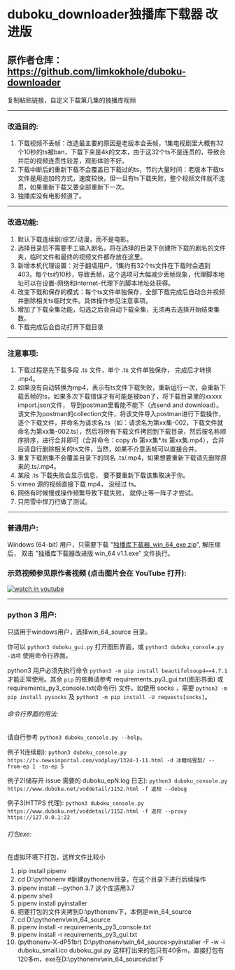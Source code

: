 # duboku_downloader独播库下载器 改进版
## 原作者仓库：https://github.com/limkokhole/duboku-downloader
复制粘贴链接，自定义下载第几集的独播库视频

---
### 改造目的:

1. 下载视频不丢帧：改造最主要的原因是老版本会丢帧，1集电视剧里大概有32个10秒的ts被ban，下载下来是4k的文本，由于这32个ts不是连贯的，导致合并后的视频连贯性较差，观影体验不好。 
2. 下载中断后的重新下载不会覆盖已下载过的ts，节约大量时间：老版本下载ts文件是用追加的方式，速度较快，但一旦有ts下载失败，整个视频文件就不连贯，如果重新下载又要全部重新下一次。
3. 独播库没有电影频道了。

---
### 改造功能:

1. 默认下载连续剧/综艺/动漫，而不是电影。 
2. 选择目录后不需要手工输入剧名，将在选择的目录下创建所下载的剧名的文件夹，临时文件和最终的视频文件都存放在这里。
3. 新增本机代理设置：对于翻墙用户，1集约有32个ts文件在下载时会遇到403，每个ts约10秒，导致丢帧，这个选项可大幅减少丢帧现象，代理脚本地址可以在设置-网络和Internet-代理下的脚本地址处获得。
4. 改变下载和保存的模式：每个ts文件单独保存，全部下载完成后自动合并视频并删除相关ts临时文件。具体操作参见注意事项。
5. 增加了下载全集功能，勾选之后会自动下载全集，无须再去选择开始结束集数。 
6. 下载完成后会自动打开下载目录

---
### 注意事项:

1. 下载过程是先下载多段 .ts 文件，单个 .ts 文件单独保存， 完成后才转换 .mp4。
2. 如果没有自动转换为mp4，表示有ts文件下载失败，重新运行一次，会重新下载丢帧的ts，如果多次下载错误才有可能是被ban了，将下载目录里的xxxxx import.json文件， 导到postman里看能不能下（点send and download）。该文件为postman的collection文件，将该文件导入postman进行下载操作，逐个下载文件，并命名为请求名.ts（如：请求名为第xx集-002，下载文件就命名为第xx集-002.ts），然后将所有下载文件拷回到下载目录，然后按名称顺序排序，进行合并即可（合并命令：copy /b 第xx集*.ts 第xx集.mp4），合并后请自行删除相关的ts文件，当然，如果不介意丢帧可以直接合并。
3. 重复下载剧集不会覆盖目录下的同名 .ts/.mp4，如果想要重新下载请先删除原来的.ts/.mp4。
4. 某段 .ts 下载失败会显示信息， 要不要重新下载该集取决于你。
5. vimeo 源的视频直接下载 mp4， 没经过 ts。
6. 网络有时候慢或操作频繁导致下载失败， 就停止等一阵子才尝试。 
7. 只用雪中悍刀行做了测试。

---
### 普通用户:
Windows (64-bit) 用户，只需要下载 "[独播库下载器_win_64_exe.zip](https://github.com/limkokhole/duboku-downloader/raw/master/%E7%8B%AC%E6%92%AD%E5%BA%93%E4%B8%8B%E8%BD%BD%E5%99%A8_win_64_exe.zip)", 解压缩后， 双击 "独播库下载器改进版 win_64 v1.1.exe" 文件执行。 
### 示范视频参见原作者视频 (点击图片会在 YouTube 打开):
[![watch in youtube](https://i.ytimg.com/vi/eejUgl7Ku8E/hqdefault.jpg)](https://www.youtube.com/watch?v=eejUgl7Ku8E "独播库下载器")

---
### python 3 用户:

只适用于windows用户，选择win_64_source 目录。

你可以 `python3 duboku_gui.py` 打开图形界面，或 `python3 duboku_console.py -选项` 使用命令行界面。

python3 用户必须先执行命令 `python3 -m pip install beautifulsoup4==4.7.1` 才能正常使用。其余 `pip` 的依赖请参考 requirements_py3_gui.txt(图形界面) 或 requirements_py3_console.txt(命令行) 文件。如使用 socks ，需要 `python3 -m pip install pysocks` 及 `python3 -m pip install -U requests[socks]`。


###### 命令行界面的用法:
请自行参考 `python3 duboku_console.py --help`。

例子1(连续剧): `python3 duboku_console.py https://tv.newsinportal.com/vodplay/1324-1-11.html -d 冰糖炖雪梨/ --from-ep 1 -to-ep 5`    

例子2(储存开 issue 需要的 duboku_epN.log 日志): `python3 duboku_console.py https://www.duboku.net/voddetail/1152.html -f 返校 --debug`   

例子3(HTTPS 代理): `python3 duboku_console.py https://www.duboku.net/voddetail/1152.html -f 返校 --proxy https://127.0.0.1:22`


###### 打包exe:
在虚拟环境下打包，这样文件比较小
1. pip install pipenv
2. cd D:\pythonenv #新建pythonenv目录，在这个目录下进行后续操作
3. pipenv install --python 3.7 这个库适用3.7
4. pipenv shell
5. pipenv install pyinstaller
6. 把要打包的文件夹拷到D:\pythonenv下，本例是win_64_source
7. cd D:\pythonenv\win_64_source
8. pipenv install -r requirements_py3_console.txt
9. pipenv install -r requirements_py3_gui.txt
10. (pythonenv-X-dP51br) D:\pythonenv\win_64_source>pyinstaller -F -w -i duboku_small.ico duboku_gui.py
这样打出来的包只有40多m，直接打包有120多m，exe在D:\pythonenv\win_64_source\dist下
